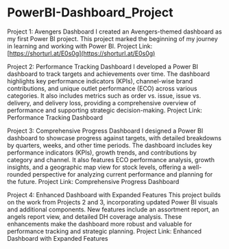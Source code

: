 # PowerBI-Dashboard_Project

Project 1: Avengers Dashboard
I created an Avengers-themed dashboard as my first Power BI project. This project marked the beginning of my journey in learning and working with Power BI.
Project Link: [https://shorturl.at/E0s0g](https://shorturl.at/E0s0g)

Project 2: Performance Tracking Dashboard
I developed a Power BI dashboard to track targets and achievements over time. The dashboard highlights key performance indicators (KPIs), channel-wise brand contributions, and unique outlet performance (ECO) across various categories. It also includes metrics such as order vs. issue, issue vs. delivery, and delivery loss, providing a comprehensive overview of performance and supporting strategic decision-making.
Project Link: Performance Tracking Dashboard

Project 3: Comprehensive Progress Dashboard
I designed a Power BI dashboard to showcase progress against targets, with detailed breakdowns by quarters, weeks, and other time periods. The dashboard includes key performance indicators (KPIs), growth trends, and contributions by category and channel. It also features ECO performance analysis, growth insights, and a geographic map view for stock levels, offering a well-rounded perspective for analyzing current performance and planning for the future.
Project Link: Comprehensive Progress Dashboard

Project 4: Enhanced Dashboard with Expanded Features
This project builds on the work from Projects 2 and 3, incorporating updated Power BI visuals and additional components. New features include an assortment report, an angels report view, and detailed DH coverage analysis. These enhancements make the dashboard more robust and valuable for performance tracking and strategic planning.
Project Link: Enhanced Dashboard with Expanded Features
